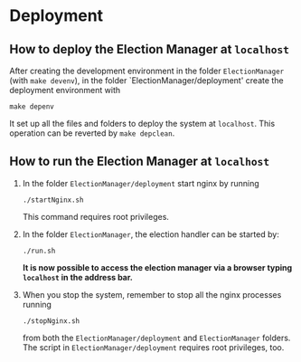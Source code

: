 # Deployment

## How to deploy the Election Manager at `localhost`

After creating the development environment in the folder
`ElectionManager` (with `make devenv`), in the folder
`ElectionManager/deployment' create the deployment environment with

```
make depenv
```

It set up all the files and folders to deploy the system at `localhost`.
This operation can be reverted by `make depclean`.


## How to run the Election Manager at `localhost`

1. In the folder `ElectionManager/deployment` start nginx by running

	```
	./startNginx.sh
	```
	This command requires root privileges.


2. In the folder `ElectionManager`, the election handler can be started by:

	```
	./run.sh
	```

   **It is now possible to access the election manager via a browser typing ``localhost`` in the address bar.**


3. When you stop the system, remember to stop all the nginx processes running

	```
	./stopNginx.sh
	```
	from both the `ElectionManager/deployment` and `ElectionManager` folders.
	The script in `ElectionManager/deployment` requires root privileges, too.
